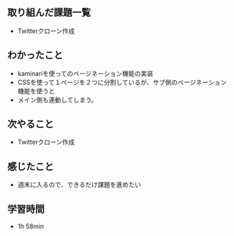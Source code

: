 ## 取り組んだ課題一覧
- Twitterクローン作成
## わかったこと
- kaminariを使ってのページネーション機能の実装
- CSSを使って１ページを２つに分割しているが、サブ側のページネーション機能を使うと
- メイン側も連動してしまう。
## 次やること
- Twitterクローン作成
## 感じたこと
- 週末に入るので、できるだけ課題を進めたい
## 学習時間
- 1h 58min